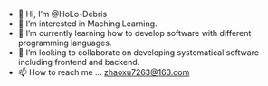 - 👋 Hi, I’m @HoLo-Debris
- 👀 I’m interested in Maching Learning.
- 🌱 I’m currently learning how to develop software with different programming languages.
- 💞️ I’m looking to collaborate on developing systematical software including frontend and backend.
- 📫 How to reach me ... zhaoxu7263@163.com

<!---
HoLo-Debris/HoLo-Debris is a ✨ special ✨ repository because its `README.md` (this file) appears on your GitHub profile.
You can click the Preview link to take a look at your changes.
--->
